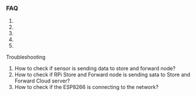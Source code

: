 ### FAQ
1. 
2.
3.
4.
5.

Troubleshooting 
1. How to check if sensor is sending data to store and forward node?
2. How to check if RPi Store and Forward node is sending sata to Store and Forward Cloud server?
3. How to check if the ESP8266 is connecting to the network? 
